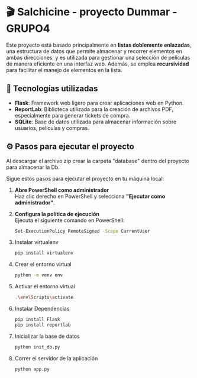 # 🎬 Salchicine - proyecto Dummar - GRUPO4 

Este proyecto está basado principalmente en **listas doblemente enlazadas**, una estructura de datos que permite almacenar y recorrer elementos en ambas direcciones, y es utilizada para gestionar una selección de películas de manera eficiente en una interfaz web. Además, se emplea **recursividad** para facilitar el manejo de elementos en la lista.

## 🚀 Tecnologías utilizadas

- **Flask**: Framework web ligero para crear aplicaciones web en Python.
- **ReportLab**: Biblioteca utilizada para la creación de archivos PDF, especialmente para generar tickets de compra.
- **SQLite**: Base de datos utilizada para almacenar información sobre usuarios, películas y compras.

## ⚙️ Pasos para ejecutar el proyecto
Al descargar el archivo zip crear la carpeta "database" dentro del proyecto para almacenar la Db. 

Sigue estos pasos para ejecutar el proyecto en tu máquina local:

1. **Abre PowerShell como administrador**  
   Haz clic derecho en PowerShell y selecciona **"Ejecutar como administrador"**.
   
2. **Configura la política de ejecución**  
   Ejecuta el siguiente comando en PowerShell:

   ```bash
   Set-ExecutionPolicy RemoteSigned -Scope CurrentUser
   ```
3. Instalar virtualenv
   ```bash
   pip install virtualenv
    ```
4. Crear el entorno virtual
   ```bash
   python -m venv env
   ```
5. Activar el entorno virtual
   ```bash
   .\env\Scripts\activate
   ```
6. Instalar Dependencias
   ```bash
   pip install Flask
   pip install reportlab
   ```
7. Inicializar la base de datos
   ```bash
   python init_db.py
   ```
8. Correr el servidor de la aplicación
   ```bash
   python app.py
   ```


   
